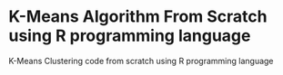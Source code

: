 # K-Means Algorithm From Scratch using R programming language
K-Means Clustering code from scratch using R programming language
